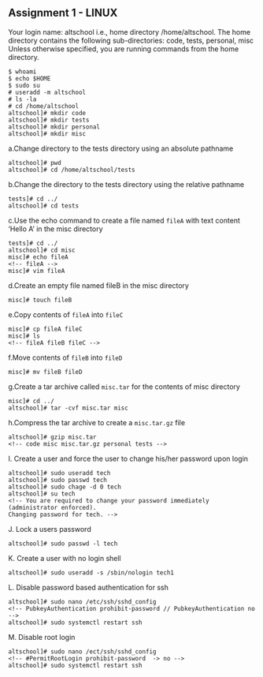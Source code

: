 ## Assignment 1 - LINUX 

Your login name: altschool i.e., home directory /home/altschool. The home directory contains the following sub-directories: code, tests, personal, misc Unless otherwise specified, you are running commands from the home directory.

```
$ whoami
$ echo $HOME
$ sudo su
# useradd -m altschool
# ls -la
# cd /home/altschool
altschool]# mkdir code
altschool]# mkdir tests
altschool]# mkdir personal
altschool]# mkdir misc
```

a.Change directory to the tests directory using an absolute pathname

```
altschool]# pwd
altschool]# cd /home/altschool/tests
```

b.Change the directory to the tests directory using the relative pathname

```
tests]# cd ../
altschool]# cd tests
```

c.Use the echo command to create a file named `fileA` with text content ‘Hello A’ in the misc directory

```
tests]# cd ../
altschool]# cd misc
misc]# echo fileA
<!-- fileA -->
misc]# vim fileA
```

d.Create an empty file named fileB in the misc directory

```
misc]# touch fileB
```

e.Copy contents of `fileA` into `fileC`

```
misc]# cp fileA fileC
misc]# ls
<!-- fileA fileB fileC -->
```

f.Move contents of `fileB` into `fileD`

```
misc]# mv fileB fileD
```

g.Create a tar archive called `misc.tar` for the contents of misc directory

```
misc]# cd ../
altschool]# tar -cvf misc.tar misc
```

h.Compress the tar archive to create a `misc.tar.gz` file

```
altschool]# gzip misc.tar
<!-- code misc misc.tar.gz personal tests -->
```

I. Create a user and force the user to change his/her password upon login

```
altschool]# sudo useradd tech
altschool]# sudo passwd tech
altschool]# sudo chage -d 0 tech
altschool]# su tech
<!-- You are required to change your password immediately (administrator enforced).
Changing password for tech. -->
```

J. Lock a users password

```
altschool]# sudo passwd -l tech
```

K. Create a user with no login shell

```
altschool]# sudo useradd -s /sbin/nologin tech1
```

L. Disable password based authentication for ssh

```
altschool]# sudo nano /etc/ssh/sshd_config
<!-- PubkeyAuthentication prohibit-password // PubkeyAuthentication no -->
altschool]# sudo systemctl restart ssh
```

M. Disable root login

```
altschool]# sudo nano /ect/ssh/sshd_config
<!-- #PermitRootLogin prohibit-password  -> no -->
altschool]# sudo systemctl restart ssh
```
